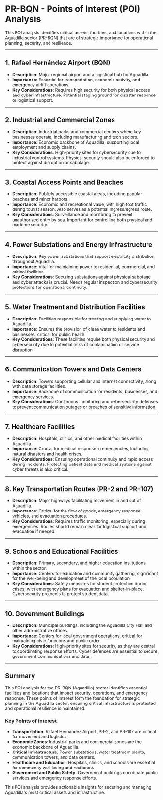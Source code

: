 # PR-BQN - Points of Interest (POI) Analysis

This POI analysis identifies critical assets, facilities, and locations within the Aguadilla sector (PR-BQN) that are of strategic importance for operational planning, security, and resilience.

---

## 1. Rafael Hernández Airport (BQN)
- **Description**: Major regional airport and a logistical hub for Aguadilla.
- **Importance**: Essential for transportation, economic activity, and emergency airlift operations.
- **Key Considerations**: Requires high security for both physical access and cyber infrastructure. Potential staging ground for disaster response or logistical support.

---

## 2. Industrial and Commercial Zones
- **Description**: Industrial parks and commercial centers where key businesses operate, including manufacturing and tech sectors.
- **Importance**: Economic backbone of Aguadilla, supporting local employment and supply chains.
- **Key Considerations**: High-priority sites for cybersecurity due to industrial control systems. Physical security should also be enforced to protect against disruption or sabotage.

---

## 3. Coastal Access Points and Beaches
- **Description**: Publicly accessible coastal areas, including popular beaches and minor harbors.
- **Importance**: Economic and recreational value, with high foot traffic during tourist season. Also serves as a potential ingress/egress route.
- **Key Considerations**: Surveillance and monitoring to prevent unauthorized entry by sea. Important for controlling both physical and maritime security.

---

## 4. Power Substations and Energy Infrastructure
- **Description**: Key power substations that support electricity distribution throughout Aguadilla.
- **Importance**: Vital for maintaining power to residential, commercial, and critical facilities.
- **Key Considerations**: Securing substations against physical sabotage and cyber attacks is crucial. Needs regular inspection and cybersecurity protections for operational continuity.

---

## 5. Water Treatment and Distribution Facilities
- **Description**: Facilities responsible for treating and supplying water to Aguadilla.
- **Importance**: Ensures the provision of clean water to residents and businesses, critical for public health.
- **Key Considerations**: These facilities require both physical security and cybersecurity due to potential risks of contamination or service disruption.

---

## 6. Communication Towers and Data Centers
- **Description**: Towers supporting cellular and internet connectivity, along with data storage facilities.
- **Importance**: Backbone of communication for residents, businesses, and emergency services.
- **Key Considerations**: Continuous monitoring and cybersecurity defenses to prevent communication outages or breaches of sensitive information.

---

## 7. Healthcare Facilities
- **Description**: Hospitals, clinics, and other medical facilities within Aguadilla.
- **Importance**: Crucial for medical response in emergencies, including natural disasters and health crises.
- **Key Considerations**: Ensuring operational continuity and rapid access during incidents. Protecting patient data and medical systems against cyber threats is also critical.

---

## 8. Key Transportation Routes (PR-2 and PR-107)
- **Description**: Major highways facilitating movement in and out of Aguadilla.
- **Importance**: Critical for the flow of goods, emergency response vehicles, and evacuation procedures.
- **Key Considerations**: Requires traffic monitoring, especially during emergencies. Routes should remain clear for logistical support and evacuation if needed.

---

## 9. Schools and Educational Facilities
- **Description**: Primary, secondary, and higher education institutions within the sector.
- **Importance**: Centers for education and community gathering, significant for the well-being and development of the local population.
- **Key Considerations**: Safety measures for student protection during crises, with emergency plans for evacuation and shelter-in-place. Cybersecurity protocols to protect student data.

---

## 10. Government Buildings
- **Description**: Municipal buildings, including the Aguadilla City Hall and other administrative offices.
- **Importance**: Centers for local government operations, critical for maintaining civic functions and public order.
- **Key Considerations**: High-priority sites for security, as they are central to coordinating response efforts. Cyber defenses are essential to secure government communications and data.

---

## Summary

This POI analysis for the PR-BQN (Aguadilla) sector identifies essential facilities and locations that impact security, operations, and emergency response. These points of interest form the foundation for strategic planning in the Aguadilla sector, ensuring critical infrastructure is protected and operational resilience is maintained.

### Key Points of Interest
- **Transportation**: Rafael Hernández Airport, PR-2, and PR-107 are critical for movement and logistics.
- **Economic Zones**: Industrial parks and commercial zones are the economic backbone of Aguadilla.
- **Critical Infrastructure**: Power substations, water treatment plants, communication towers, and data centers.
- **Healthcare and Education**: Hospitals, clinics, and schools are essential for community well-being and resilience.
- **Government and Public Safety**: Government buildings coordinate public services and emergency response efforts.

This POI analysis provides actionable insights for securing and managing Aguadilla's most critical assets and infrastructure.
